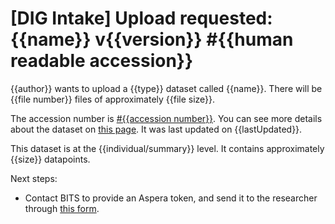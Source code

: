 # [DIG Intake] Upload requested: {{name}} v{{version}} #{{human readable accession}}

{{author}} wants to upload a {{type}} dataset called {{name}}. There will be {{file number}} files of approximately {{file size}}.

The accession number is [#{{accession number}}](). You can see more details about the dataset on [this page](). It was last updated on {{lastUpdated}}.

This dataset is at the {{individual/summary}} level. It contains approximately {{size}} datapoints.

Next steps:
* Contact BITS to provide an Aspera token, and send it to the researcher through [this form]().